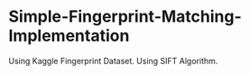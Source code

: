 # Simple-Fingerprint-Matching-Implementation
Using Kaggle Fingerprint Dataset.
Using SIFT Algorithm.
